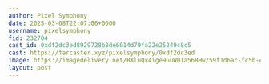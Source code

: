 ```yaml
---
author: Pixel Symphony
date: 2025-03-08T22:07:06+0000
username: pixelsymphony
fid: 232704
cast_id: 0xdf2dc3ed8929728b8de6014d79fa22e25249c8c5
cast: https://farcaster.xyz/pixelsymphony/0xdf2dc3ed
image: https://imagedelivery.net/BXluQx4ige9GuW0Ia56BHw/59f1d6ac-fc5b-43a3-78a9-fcf9ad588000/original
layout: post
---
```


<img src='https://imagedelivery.net/BXluQx4ige9GuW0Ia56BHw/59f1d6ac-fc5b-43a3-78a9-fcf9ad588000/original' alt='' referrerpolicy='no-referrer'/>

